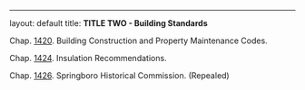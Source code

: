 ---
layout: default 
title: **TITLE TWO - Building Standards**

Chap. [1420](5640d1f0.html). Building Construction and Property
Maintenance Codes.

Chap. [1424](56d12739.html). Insulation Recommendations.

Chap. [1426](56f978f4.html). Springboro Historical Commission.
(Repealed)
